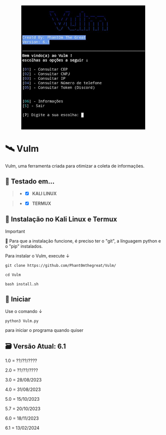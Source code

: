 <p align="center">

  <img width="400" height="400" src="WhatsApp Image 2024-02-13 at 1.56.45 PM.jpeg">
  
# 🛰️ Vulm
Vulm, uma ferramenta criada para otimizar a coleta de informações.

## 🧪 Testado em...
 > - - [X] **KALI LINUX** 

 > - - [x] **TERMUX** 

## 🔧 Instalação no Kali Linux e Termux
> [!IMPORTANT]
> 📩
> Para que a instalação funcione, é preciso ter o "git", a línguagem python e o "pip" instalados.

Para instalar o Vulm, execute ↓
```
git clone https://github.com/Phant0mthegreat/Vulm/
```
```
cd Vulm
```
```   
bash install.sh
```
## 💉 Iniciar
Use o comando ↓
```
python3 Vulm.py
```
para iniciar o programa quando quiser

## 🗃️ Versão Atual: 6.1
1.0 = ??/??/????

2.0 = ??/??/????

3.0 = 28/08/2023

4.0 = 31/08/2023

5.0 = 15/10/2023

5.7 = 20/10/2023

6.0 = 18/11/2023

6.1 = 13/02/2024
